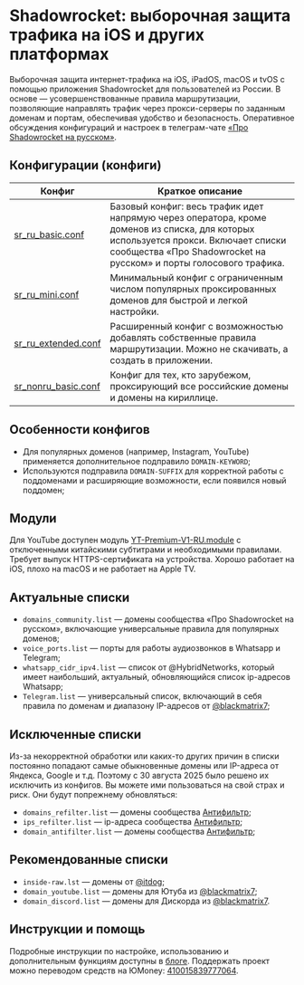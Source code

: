 # Shadowrocket: выборочная защита трафика на iOS и других платформах

Выборочная защита интернет-трафика на iOS, iPadOS, macOS и tvOS с помощью приложения Shadowrocket для пользователей из России. В основе — усовершенствованные правила маршрутизации, позволяющие направлять трафик через прокси-серверы по заданным доменам и портам, обеспечивая удобство и безопасность. Оперативное обсуждения конфигураций и настроек в телеграм-чате [«Про Shadowrocket на русском»](https://t.me/shadowrocket_ru).


## Конфигурации (конфиги)

| Конфиг             | Краткое описание                                                                                             |
|--------------------|-------------------------------------------------------------------------------------------------------------|
| [sr_ru_basic.conf](https://raw.githubusercontent.com/misha-tgshv/shadowrocket-configuration-file/refs/heads/main/conf/sr_ru_basic.conf)  | Базовый конфиг: весь трафик идет напрямую через оператора, кроме доменов из списка, для которых используется прокси. Включает списки сообщества «Про Shadowrocket на русском» и порты голосового трафика.        |
| [sr_ru_mini.conf](https://raw.githubusercontent.com/misha-tgshv/shadowrocket-configuration-file/refs/heads/main/conf/sr_ru_mini.conf)   | Минимальный конфиг с ограниченным числом популярных проксированных доменов для быстрой и легкой настройки.    |
| [sr_ru_extended.conf](https://raw.githubusercontent.com/misha-tgshv/shadowrocket-configuration-file/refs/heads/main/conf/sr_ru_extended.conf) | Расширенный конфиг с возможностью добавлять собственные правила маршрутизации. Можно не скачивать, а создать в приложении.                              |
| [sr_nonru_basic.conf](https://raw.githubusercontent.com/misha-tgshv/shadowrocket-configuration-file/refs/heads/main/conf/sr_nonru_basic.conf) | Конфиг для тех, кто зарубежом, проксирующий все российские домены и домены на кириллице.

## Особенности конфигов
- Для популярных доменов (например, Instagram, YouTube) применяется дополнительное подправило `DOMAIN-KEYWORD`;
- Используются подправила `DOMAIN-SUFFIX` для корректной работы с поддоменами и расширяющие возможности, если появился новый поддомен;

## Модули
Для YouTube доступен модуль [YT-Premium-V1-RU.module](https://raw.githubusercontent.com/misha-tgshv/shadowrocket-configuration-file/refs/heads/release/modules/YT-Premium-V1-RU.module) с отключенными китайскими субтитрами и необходимыми правилами. Требует выпуск HTTPS-сертификата на устройства. Хорошо работает на iOS, плохо на macOS и не работает на Apple TV.

## Актуальные списки
- `domains_community.list` — домены сообщества «Про Shadowrocket на русском», включающие универсальные правила для популярных доменов;
- `voice_ports.list` — порты для работы аудиозвонков в Whatsapp и Telegram;
- `whatsapp_cidr_ipv4.list` — список от @HybridNetworks, который имеет наибольший, актуальный, обновляющийся список ip-адресов Whatsapp;
- `Telegram.list` — универсальный список, включающий в себя правила по доменам и диапазону IP-адресов от [@blackmatrix7](https://github.com/blackmatrix7/ios_rule_script/refs/heads/master/rule/Shadowrocket/Telegram/Telegram.list);

## Исключенные списки
Из-за некорректной обработки или каких-то других причин в списки постоянно попадают самые обыкновенные домены или IP-адреса от Яндекса, Google и т.д. Поэтому с 30 августа 2025 было решено их исключить из конфигов. Вы можете ими пользоваться на свой страх и риск. Они будут попрежнему обновляться:
- `domains_refilter.list` — домены сообщества [Антифильтр](https://community.antifilter.download);
- `ips_refilter.list` — ip-адреса сообщества [Антифильтр](https://community.antifilter.download);
- `domain_antifilter.list` — домены сообщества [Антифильтр](https://community.antifilter.download);

## Рекомендованные списки
- `inside-raw.lst` — домены от [@itdog](https://github.com/itdoginfo/allow-domains/blob/main/Russia/inside-clashx.lst);
- `domain_youtube.list` — домены для Ютуба из [@blackmatrix7](https://github.com/dsvip/Quantumult-X);
- `domain_discord.list` — домены для Дискорда из [@blackmatrix7](https://github.com/blackmatrix7/ios_rule_script).

## Инструкции и помощь
Подробные инструкции по настройке, использованию и дополнительным функциям доступны в [блоге](https://mishatugushev.ru/blog/?go=all/shadowrocket-seamless).
Поддержать проект можно переводом средств на ЮMoney: [410015839777064](https://yoomoney.ru/to/410015839777064).
